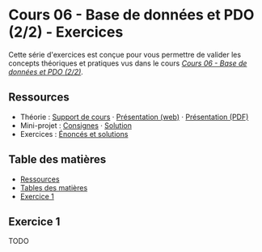 # Cours 06 - Base de données et PDO (2/2) - Exercices

Cette série d'exercices est conçue pour vous permettre de valider les concepts
théoriques et pratiques vus dans le cours
_[Cours 06 - Base de données et PDO (2/2)](../01-theorie/README.md)_.

## Ressources

- Théorie : [Support de cours](../01-theorie/README.md) ·
  [Présentation (web)](https://heig-vd-progserv1-course.github.io/heig-vd-progserv1-course/06-base-de-donnees-et-pdo-2-2/01-theorie/index.html)
  ·
  [Présentation (PDF)](https://heig-vd-progserv1-course.github.io/heig-vd-progserv1-course/06-base-de-donnees-et-pdo-2-2/01-theorie/06-base-de-donnees-et-pdo-2-2-presentation.pdf)
- Mini-projet : [Consignes](../02-mini-project/README.md) ·
  [Solution](../02-mini-project/solution/)
- Exercices : [Énoncés et solutions](../03-exercices/README.md)

## Table des matières

- [Ressources](#ressources)
- [Tables des matières](#table-des-matières)
- [Exercice 1](#exercice-1)

## Exercice 1

TODO
